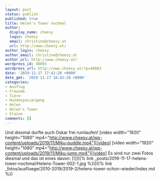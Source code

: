 ```yaml
---
layout: post
status: publish
published: true
title: Helen's Tower nochmal
author:
  display_name: cheesy
  login: cheesy
  email: christine@cheesy.at
  url: http://www.cheesy.at/
author_login: cheesy
author_email: christine@cheesy.at
author_url: http://www.cheesy.at/
wordpress_id: 40083
wordpress_url: http://www.cheesy.at/?p=40083
date: '2019-11-17 17:42:28 +0000'
date_gmt: '2019-11-17 16:42:28 +0000'
categories:
- Ausflug
- Freunde
- Tiere
- Hundespaziergang
- Helen
- Helen's Tower
- Elaine
comments: []
---
```

Und diesmal durfte auch Oskar frei rumlaufen!
[video width="1920" height="1080" mp4="http://www.cheesy.at/wp-content/uploads/2019/11/Miku-puddle.mp4"][/video]
[video width="1920" height="1080" mp4="http://www.cheesy.at/wp-content/uploads/2019/11/Miku-jump.mp4"][/video]
Es sind nur zwei Fotos diesmal und das ist eines davon:
[![]({% link _posts/2019-11-17-helens-tower-nochmal/Helens-Tower-002-1.jpg %})]({% link _fotos/ausfluege/2010-2019/2019-2/helens-tower-schon-wieder/index.md %})
